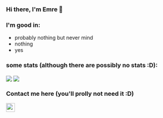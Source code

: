 ### Hi there, I'm Emre 👋

### I'm good in:
- probably nothing but never mind 
- nothing
- yes
### some stats (although there are possibly no stats :D):
<a>
  <img align="center" src="https://github-readme-stats.vercel.app/api?username=axemre&count_private=true&border_radius=8&icon_color=f44336&show_icons=true&theme=dark" />
</a>
<a>
  <img align="center" src="https://github-readme-stats.vercel.app/api/top-langs/?username=axemre&layout=compact&border_radius=8&theme=dark" />
</a>

### Contact me here (you'll prolly not need it :D)
<a href="https://instagram.com/emree.lx"><img width="24px" src="https://allfacebook.de/wp-content/uploads/2016/05/Instagram_AppIcon_Aug2017-1920x1920.png"></a>

